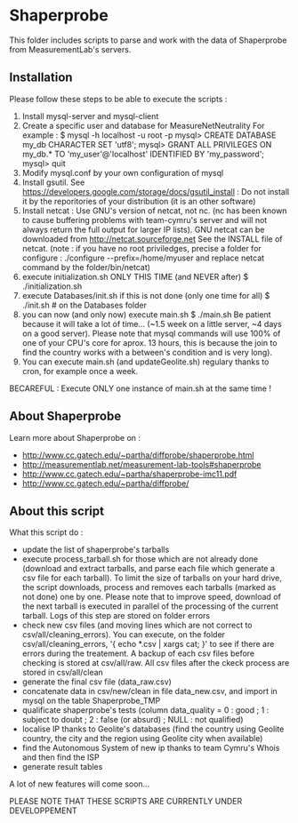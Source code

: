 # Shaperprobe

This folder includes scripts to parse and work with the data of Shaperprobe from MeasurementLab's servers.

## Installation

Please follow these steps to be able to execute the scripts :
1. Install mysql-server and mysql-client
2. Create a specific user and database for MeasureNetNeutrality
For example :
$ mysql -h localhost -u root -p
mysql> CREATE DATABASE my_db CHARACTER SET 'utf8';
mysql> GRANT ALL PRIVILEGES ON my_db.* TO 'my_user'@'localhost' IDENTIFIED BY 'my_password';
mysql> quit
3. Modify mysql.conf by your own configuration of mysql
4. Install gsutil. See https://developers.google.com/storage/docs/gsutil_install : Do not install it by the reporitories of your distribution (it is an other software)
5. Install netcat : Use GNU's version of netcat, not nc. (nc has been known to cause buffering problems with team-cymru's server and will not always return the full output for larger IP lists). GNU netcat can be downloaded from http://netcat.sourceforge.net
See the INSTALL file of netcat. (note : if you have no root priviledges, precise a folder for configure : ./configure --prefix=/home/myuser and replace netcat command by the folder/bin/netcat)
6. execute initialization.sh ONLY THIS TIME (and NEVER after)
$ ./initialization.sh
7. execute Databases/init.sh if this is not done (only one time for all)
$ ./init.sh  # on the Databases folder
8. you can now (and only now) execute main.sh
$ ./main.sh
Be patient because it will take a lot of time... (~1.5 week on a little server, ~4 days on a good server). Please note that mysql commands will use 100% of one of your CPU's core for aprox. 13 hours, this is because the join to find the country works with a between's condition and is very long).
9. You can execute main.sh (and updateGeolite.sh) regulary thanks to cron, for example once a week.

BECAREFUL : Execute ONLY one instance of main.sh at the same time !

## About Shaperprobe

Learn more about Shaperprobe on :
+ http://www.cc.gatech.edu/~partha/diffprobe/shaperprobe.html
+ http://measurementlab.net/measurement-lab-tools#shaperprobe
+ http://www.cc.gatech.edu/~partha/shaperprobe-imc11.pdf
+ http://www.cc.gatech.edu/~partha/diffprobe/

## About this script

What this script do :
- update the list of shaperprobe's tarballs
- execute process_tarball.sh for those which are not already done (download and extract tarballs, and parse each file which generate a csv file for each tarball). To limit the size of tarballs on your hard drive, the script downloads, process and removes each tarballs (marked as not done) one by one. Please note that to improve speed, download of the next tarball is executed in parallel of the processing of the current tarball. Logs of this step are stored on folder errors
- check new csv files (and moving lines which are not correct to csv/all/cleaning_errors). You can execute, on the folder csv/all/cleaning_errors, '{ echo *.csv | xargs cat; }' to see if there are errors during the treatement. A backup of each csv files before checking is stored at csv/all/raw. All csv files after the ckeck process are stored in csv/all/clean
- generate the final csv file (data_raw.csv)
- concatenate data in csv/new/clean in file data_new.csv, and import in mysql on the table Shaperprobe_TMP
- qualificate shaperprobe's tests (column data_quality = 0 : good ; 1 : subject to doubt ; 2 : false (or absurd) ; NULL : not qualified)
- localise IP thanks to Geolite's databases (find the country using Geolite country, the city and the region using Geolite city when available)
- find the Autonomous System of new ip thanks to team Cymru's Whois and then find the ISP
- generate result tables

A lot of new features will come soon...


PLEASE NOTE THAT THESE SCRIPTS ARE CURRENTLY UNDER DEVELOPPEMENT
